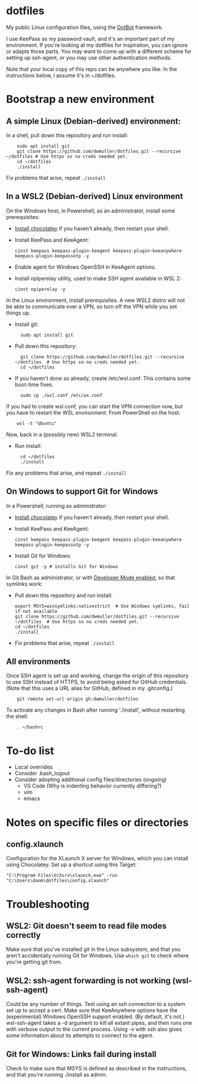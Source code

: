 # dotfiles
My public Linux configuration files, using the [DotBot](https://github.com/anishathalye/dotbot) framework.

I use KeePass as my password vault, and it's an important part of my environment. If you're looking at my dotfiles for inspiration, you can ignore or adapts those parts. You may want to come up with a different scheme for setting up ssh-agent, or you may use other authentication methods.

Note that your local copy of this repo can be anywhere you like. In the instructions below, I assume it's in ~/dotfiles. 

# Bootstrap  a new environment

## A simple Linux (Debian-derived) environment:

In a shell, pull down this repository and run install:

        sudo apt install git
        git clone https://github.com/dwmuller/dotfiles.git --recursive ~/dotfiles # Use https so no creds needed yet.
        cd ~/dotfiles
        ./install

Fix problems that arise, repeat `./install`

## In a WSL2 (Debian-derived) Linux environment 

On the Windows host, in Powershell, as an administrator, install some prerequisites:
  - [Install chocolatey](https://chocolatey.org/install) if you haven't already, then restart your shell.
  - Install KeePass and KeeAgent:

        cinst keepass keepass-plugin-keegent keepass-plugin-keeanywhere keepass-plugin-keepassotp -y

  - Enable agent for Windows OpenSSH in KeeAgent options.
  - Install npiperelay utility, used to make SSH agent available in WSL 2: 

        cinst npiperelay -y

In the Linux environment, install prerequisites. A new WSL2 distro will not be able to communicate over a VPN, so turn off the VPN while you set things up.

- Install git:

        sudo apt install git

- Pull down this repository:

        git clone https://github.com/dwmuller/dotfiles.git --recursive ~/dotfiles  # Use https so no creds needed yet.
        cd ~/dotfiles

- If you haven't done so already, create /etc/wsl.conf. This contains some boot-time fixes.

        sudo cp ./wsl.conf /etc/ws.conf

If you had to create wsl.conf, you can start the VPN connection now, but you have to restart the WSL environment. From PowerShell on the host:

        wsl -t "Ubuntu"

Now, back in a (possibly new) WSL2 terminal:
- Run install:

        cd ~/dotfiles
        ./install

Fix any problems that arise, and repeat `./install`

## On Windows to support Git for Windows
In a Powershell, running as administrator:
  - [Install chocolatey](https://chocolatey.org/install) if you haven't already, then restart your shell.
  - Install KeePass and KeeAgent:
  
        cinst keepass keepass-plugin-keegent keepass-plugin-keeanywhere keepass-plugin-keepassotp -y

  - Install Git for Windows:

        cinst git -y # installs Git for Windows

In Git Bash as administrator, or with [Developer Mode enabled](https://blogs.windows.com/windowsdeveloper/2016/12/02/symlinks-windows-10/), so that symlinks work:
  - Pull down this repository and run install:

        export MSYS=winsymlinks:nativestrict  # Use Windows symlinks, fail if not available
        git clone https://github.com/dwmuller/dotfiles.git --recursive ~/dotfiles  # Use https so no creds needed yet.
        cd ~/dotfiles
        ./install
  - Fix problems that arise, repeat `./install`

## All environments
Once SSH agent is set up and working, change the origin of this repository to use SSH instead of HTTPS, to avoid being asked for GitHub credentials. (Note that this uses a URL alias for GitHub, defined in my .gitconfig.)

        git remote set-url origin gh:dwmuller/dotfiles

To activate any changes in Bash after running './install', without restarting the shell:

        . ~/bashrc

# To-do list

- Local overrides
- Consider .bash_logout
- Consider adopting additional config files/directories (ongoing)
  - VS Code (Why is indenting behavior currently differing?)
  - vim
  - emacs

# Notes on specific files or directories

## config.xlaunch
Configuration for the XLaunch X server for Windows, which you can install using Chocolatey. Set up a shortcut using this Target:
```
"C:\Program Files\VcXsrv\xlaunch.exe" -run "C:\Users\danm\dotfiles\config.xlaunch"
```

# Troubleshooting

## WSL2: Git doesn't seem to read file modes correctly

Make sure that you've installed git in the Linux subsystem, and that you aren't accidentally running Git for Windows. Use `which git` to check where you're getting git from. 

## WSL2: ssh-agent forwarding is not working (wsl-ssh-agent)
Could be any number of things. Test using an ssh connection to a system set up to accept a cert. Make sure that KeeAnywhere options have the (experimental) Windows OpenSSH support enabled. (By default, it's not.) wsl-ssh-agent takes a -d argument to kill all extant pipes, and then runs one with verbose output to the current process. Using -v with ssh also gives some information about its attempts to connect to the agent.

## Git for Windows: Links fail during install

Check to make sure that MSYS is defined as described in the instructions, and that you're running ./install as admin.

